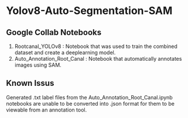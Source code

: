 # Yolov8-Auto-Segmentation-SAM

## Google Collab Notebooks
1. Rootcanal_YOLOv8 : Notebook that was used to train the combined dataset and create a deeplearning model.
2. Auto_Annotation_Root_Canal : Notebook that automatically annotates images using SAM.

## Known Issus
Generated .txt label files from the Auto_Annotation_Root_Canal.ipynb notebooks are unable to be converted into .json format for them to be viewable from an annotation tool.
